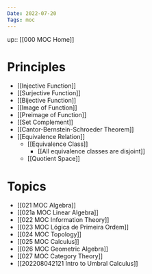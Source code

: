 ```yaml
---
Date: 2022-07-20
Tags: moc
---
```

up:: [[000 MOC Home]]

# Principles
- [[Injective Function]]
- [[Surjective Function]]
- [[Bijective Function]]
- [[Image of Function]]
- [[Preimage of Function]]
- [[Set Complement]]
- [[Cantor-Bernstein-Schroeder Theorem]]
- [[Equivalence Relation]]
	- [[Equivalence Class]]
		- [[All equivalence classes are disjoint]]
	- [[Quotient Space]]

# Topics
- [[021 MOC Algebra]]
- [[021a MOC Linear Algebra]]
- [[022 MOC Information Theory]]
- [[023 MOC Lógica de Primeira Ordem]]
- [[024 MOC Topology]]
- [[025 MOC Calculus]]
- [[026 MOC Geometric Algebra]]
- [[027 MOC Category Theory]]
- [[202208042121 Intro to Umbral Calculus]]